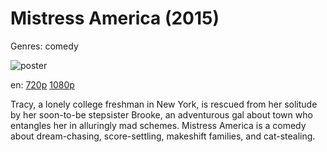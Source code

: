 # Mistress America (2015)

Genres: comedy

![poster](http://image.tmdb.org/t/p/w500/aLoPGV8c0G3AXB1ux0JhUYA1YRX.jpg)

en:
  [720p](magnet:?xt=urn:btih:025AAB551513490BB34DDBD9BD2C29CF306DF457&tr=udp://glotorrents.pw:6969/announce&tr=udp://tracker.opentrackr.org:1337/announce&tr=udp://torrent.gresille.org:80/announce&tr=udp://tracker.openbittorrent.com:80&tr=udp://tracker.coppersurfer.tk:6969&tr=udp://tracker.leechers-paradise.org:6969&tr=udp://p4p.arenabg.ch:1337&tr=udp://tracker.internetwarriors.net:1337)
  [1080p](magnet:?xt=urn:btih:9FEDF66D7D746A6BFFC01D212D4BE247586CC8B7&tr=udp://glotorrents.pw:6969/announce&tr=udp://tracker.opentrackr.org:1337/announce&tr=udp://torrent.gresille.org:80/announce&tr=udp://tracker.openbittorrent.com:80&tr=udp://tracker.coppersurfer.tk:6969&tr=udp://tracker.leechers-paradise.org:6969&tr=udp://p4p.arenabg.ch:1337&tr=udp://tracker.internetwarriors.net:1337)
  


Tracy, a lonely college freshman in New York, is rescued from her solitude by her soon-to-be stepsister Brooke, an adventurous gal about town who entangles her in alluringly mad schemes. Mistress America is a comedy about dream-chasing, score-settling, makeshift families, and cat-stealing.